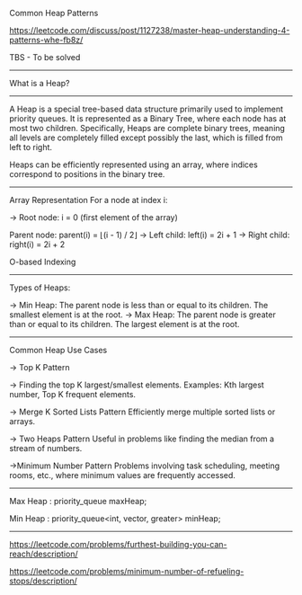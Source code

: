 Common Heap Patterns

https://leetcode.com/discuss/post/1127238/master-heap-understanding-4-patterns-whe-fb8z/




TBS - To be solved

_________________


What is a Heap?
____


A Heap is a special tree-based data structure primarily used to implement priority queues. It is represented as a Binary Tree, where each node has at most two children. Specifically, Heaps are complete binary trees, meaning all levels are completely filled except possibly the last, which is filled from left to right.

Heaps can be efficiently represented using an array, where indices correspond to positions in the binary tree.

_____________________________________________


Array Representation
For a node at index i:

-> Root node: i = 0 (first element of the array)

Parent node: parent(i) = ⌊(i - 1) / 2⌋
-> Left child: left(i) = 2i + 1
-> Right child: right(i) = 2i + 2

O-based Indexing


________________________________________________



Types of Heaps:

-> Min Heap: The parent node is less than or equal to its children. The smallest element is at the root.
-> Max Heap: The parent node is greater than or equal to its children. The largest element is at the root.


__________________________________________


Common Heap Use Cases 


-> Top K Pattern

-> Finding the top K largest/smallest elements.
Examples: Kth largest number, Top K frequent elements.

-> Merge K Sorted Lists Pattern
Efficiently merge multiple sorted lists or arrays.


-> Two Heaps Pattern
Useful in problems like finding the median from a stream of numbers.


->Minimum Number Pattern
Problems involving task scheduling, meeting rooms, etc., where minimum values are frequently accessed.







______________________________________________


Max Heap :  priority_queue<int> maxHeap;



Min Heap : priority_queue<int, vector<int>, greater<int>> minHeap; 




_____________

https://leetcode.com/problems/furthest-building-you-can-reach/description/

https://leetcode.com/problems/minimum-number-of-refueling-stops/description/

